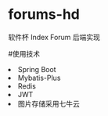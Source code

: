 # forums-hd
软件杯 Index Forum 后端实现

#使用技术
<li>Spring Boot</li>
<li>Mybatis-Plus</li>
<li>Redis</li>
<li>JWT</li>
<li>图片存储采用七牛云</li>
